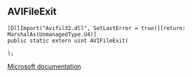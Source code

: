 ## AVIFileExit

```
[DllImport("Avifil32.dll", SetLastError = true)][return: MarshalAs(UnmanagedType.U4)]
public static extern uint AVIFileExit(
   
);
```

[Microsoft documentation](https://docs.microsoft.com/en-us/windows/win32/api/vfw/nf-vfw-avifileexit)
